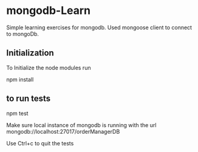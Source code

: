 # mongodb-Learn

Simple learning exercises for mongodb. Used mongoose client to connect to mongoDb.

## Initialization
To Initialize the node modules run 

npm install

## to run tests

npm test

Make sure local instance of mongodb is running with the url mongodb://localhost:27017/orderManagerDB

Use Ctrl+c to quit the tests